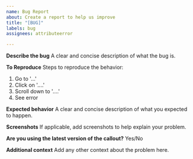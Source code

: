 ```yaml
---
name: Bug Report
about: Create a report to help us improve
title: "[BUG]"
labels: bug
assignees: attributeerror

---
```


**Describe the bug**
A clear and concise description of what the bug is.

**To Reproduce**
Steps to reproduce the behavior:
1. Go to '...'
2. Click on '....'
3. Scroll down to '....'
4. See error

**Expected behavior**
A clear and concise description of what you expected to happen.

**Screenshots**
If applicable, add screenshots to help explain your problem.

**Are you using the latest version of the callout?**
Yes/No

**Additional context**
Add any other context about the problem here.
